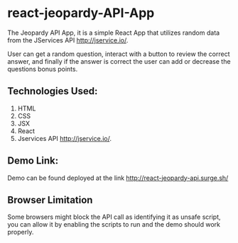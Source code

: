 # react-jeopardy-API-App

The Jeopardy API App, it is a simple React App that utilizes random data from the JServices API http://jservice.io/.

User can get a random question, interact with a button to review the correct answer, and finally if the answer is correct the user can add or decrease the questions bonus points.

## Technologies Used:

1. HTML
2. CSS
3. JSX
4. React
5. Jservices API http://jservice.io/.

## Demo Link:

Demo can be found deployed at the link http://react-jeopardy-api.surge.sh/

## Browser Limitation

Some browsers might block the API call as identifying it as unsafe script, you can allow it by enabling the scripts to run and the demo should work properly.
